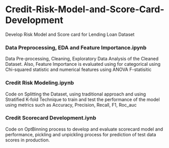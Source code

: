 # Credit-Risk-Model-and-Score-Card-Development
Develop Risk Model and Score card for Lending Loan Dataset


### Data Preprocessing, EDA and Feature Importance.ipynb 
Data Pre-processing, Cleaning, Exploratory Data Analysis of the Cleaned Dataset. Also, Feature Importance is evaluated using for categorical using Chi-squared statistic and numerical features using ANOVA F-statisitic

### Credit Risk Modeling.ipynb
Code on Splitting the Dataset, using traditional approach and using Stratified K-fold Technique to train and test the performance of the model using metrics such as Accuracy, Precision, Recall, F1, Roc_auc

### Credit Scorecard Development.iynb
Code on OptBinning process to develop and evaluate scorecard model and performance, pickling and unpickling process for prediction of test data scores in production.

